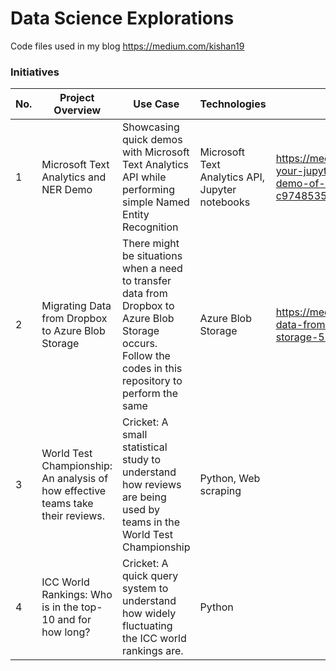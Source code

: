 # Data Science Explorations

Code files used in my blog https://medium.com/kishan19

### Initiatives


| No. | Project Overview                                                                | Use Case                                                                                                                                                  | Technologies                                     | Blog Link                                                                                                         |
|-----|---------------------------------------------------------------------------------|-----------------------------------------------------------------------------------------------------------------------------------------------------------|--------------------------------------------------|-------------------------------------------------------------------------------------------------------------------|
| 1   | Microsoft Text Analytics and NER Demo                                           | Showcasing quick demos with Microsoft Text Analytics API while performing simple Named Entity Recognition                                                 | Microsoft Text Analytics API, Jupyter notebooks  | https://medium.com/kishan19/using-your-jupyter-notebook-for-a-quick-demo-of-named-entity-recognition-c974853577bf |
| 2   | Migrating Data from Dropbox to Azure Blob Storage                               | There might be situations when a need to transfer data from Dropbox to Azure Blob Storage occurs. Follow the codes in this repository to perform the same | Azure Blob Storage                               | https://medium.com/kishan19/importing-data-from-dropbox-to-azure-blob-storage-575b97cfe8a9                        |
| 3   | World Test Championship: An analysis of how effective teams take their reviews. | Cricket: A small statistical study to understand how reviews are being used by teams in the World Test Championship                                       | Python, Web scraping                             |                                                                                                                   |
| 4   | ICC World Rankings: Who is in the top-10 and for how long?                      | Cricket: A quick query system to understand how widely fluctuating the ICC world rankings are.                                                            | Python                                           |                                                                                                                   |

